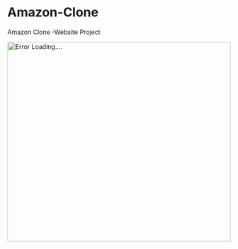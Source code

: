 # Amazon-Clone
Amazon Clone -Website Project 
 
<img align="center" display="in-block" alt="Error Loading...." width="100%" height="450" src="[![Amazon-clone.png](https://i.postimg.cc/bwxhL8Yr/Amazon-clone.png)](https://postimg.cc/HrkRsqy1)">
